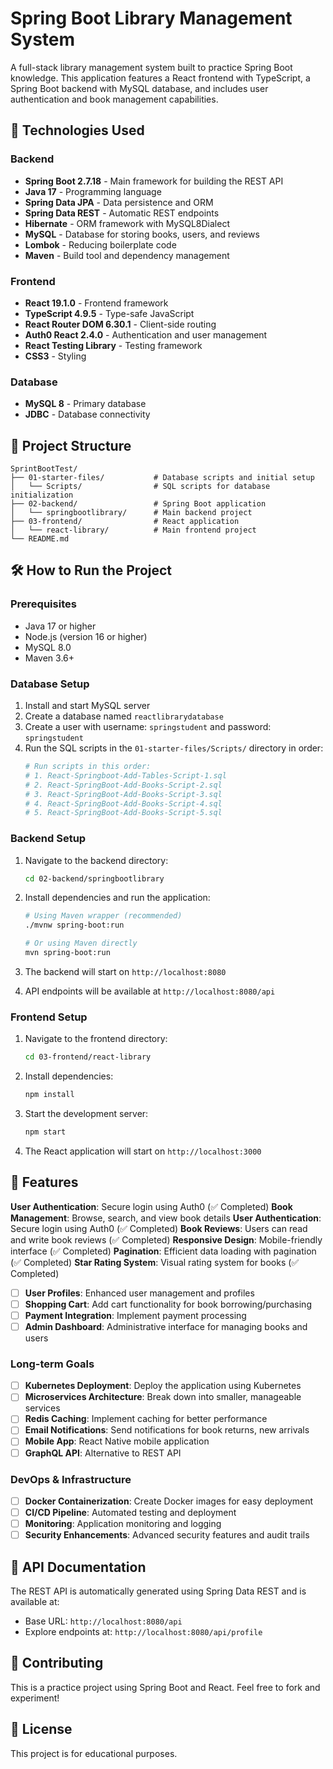 # Spring Boot Library Management System

A full-stack library management system built to practice Spring Boot knowledge. This application features a React frontend with TypeScript, a Spring Boot backend with MySQL database, and includes user authentication and book management capabilities.

## 🚀 Technologies Used

### Backend
- **Spring Boot 2.7.18** - Main framework for building the REST API
- **Java 17** - Programming language
- **Spring Data JPA** - Data persistence and ORM
- **Spring Data REST** - Automatic REST endpoints
- **Hibernate** - ORM framework with MySQL8Dialect
- **MySQL** - Database for storing books, users, and reviews
- **Lombok** - Reducing boilerplate code
- **Maven** - Build tool and dependency management

### Frontend
- **React 19.1.0** - Frontend framework
- **TypeScript 4.9.5** - Type-safe JavaScript
- **React Router DOM 6.30.1** - Client-side routing
- **Auth0 React 2.4.0** - Authentication and user management
- **React Testing Library** - Testing framework
- **CSS3** - Styling

### Database
- **MySQL 8** - Primary database
- **JDBC** - Database connectivity

## 📁 Project Structure

```
SprintBootTest/
├── 01-starter-files/           # Database scripts and initial setup
│   └── Scripts/                # SQL scripts for database initialization
├── 02-backend/                 # Spring Boot application
│   └── springbootlibrary/      # Main backend project
├── 03-frontend/                # React application
│   └── react-library/          # Main frontend project
└── README.md
```

## 🛠️ How to Run the Project

### Prerequisites
- Java 17 or higher
- Node.js (version 16 or higher)
- MySQL 8.0
- Maven 3.6+

### Database Setup
1. Install and start MySQL server
2. Create a database named `reactlibrarydatabase`
3. Create a user with username: `springstudent` and password: `springstudent`
4. Run the SQL scripts in the `01-starter-files/Scripts/` directory in order:
   ```bash
   # Run scripts in this order:
   # 1. React-Springboot-Add-Tables-Script-1.sql
   # 2. React-SpringBoot-Add-Books-Script-2.sql
   # 3. React-SpringBoot-Add-Books-Script-3.sql
   # 4. React-SpringBoot-Add-Books-Script-4.sql
   # 5. React-SpringBoot-Add-Books-Script-5.sql
   ```

### Backend Setup
1. Navigate to the backend directory:
   ```bash
   cd 02-backend/springbootlibrary
   ```

2. Install dependencies and run the application:
   ```bash
   # Using Maven wrapper (recommended)
   ./mvnw spring-boot:run
   
   # Or using Maven directly
   mvn spring-boot:run
   ```

3. The backend will start on `http://localhost:8080`
4. API endpoints will be available at `http://localhost:8080/api`

### Frontend Setup
1. Navigate to the frontend directory:
   ```bash
   cd 03-frontend/react-library
   ```

2. Install dependencies:
   ```bash
   npm install
   ```

3. Start the development server:
   ```bash
   npm start
   ```

4. The React application will start on `http://localhost:3000`

## 🌟 Features
**User Authentication**: Secure login using Auth0 (✅ Completed)
 **Book Management**: Browse, search, and view book details
 **User Authentication**: Secure login using Auth0 (✅ Completed)
 **Book Reviews**: Users can read and write book reviews (✅ Completed)
 **Responsive Design**: Mobile-friendly interface (✅ Completed)
 **Pagination**: Efficient data loading with pagination (✅ Completed)
 **Star Rating System**: Visual rating system for books (✅ Completed)
- [ ] **User Profiles**: Enhanced user management and profiles
- [ ] **Shopping Cart**: Add cart functionality for book borrowing/purchasing
- [ ] **Payment Integration**: Implement payment processing
- [ ] **Admin Dashboard**: Administrative interface for managing books and users

### Long-term Goals
- [ ] **Kubernetes Deployment**: Deploy the application using Kubernetes
- [ ] **Microservices Architecture**: Break down into smaller, manageable services
- [ ] **Redis Caching**: Implement caching for better performance
- [ ] **Email Notifications**: Send notifications for book returns, new arrivals
- [ ] **Mobile App**: React Native mobile application
- [ ] **GraphQL API**: Alternative to REST API

### DevOps & Infrastructure
- [ ] **Docker Containerization**: Create Docker images for easy deployment
- [ ] **CI/CD Pipeline**: Automated testing and deployment
- [ ] **Monitoring**: Application monitoring and logging
- [ ] **Security Enhancements**: Advanced security features and audit trails

## 📝 API Documentation
The REST API is automatically generated using Spring Data REST and is available at:
- Base URL: `http://localhost:8080/api`
- Explore endpoints at: `http://localhost:8080/api/profile`

## 🤝 Contributing
This is a practice project using Spring Boot and React. Feel free to fork and experiment!

## 📄 License
This project is for educational purposes.